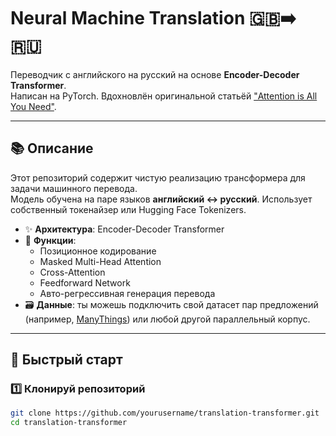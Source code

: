 # Neural Machine Translation 🇬🇧➡️🇷🇺

Переводчик с английского на русский на основе **Encoder-Decoder Transformer**.  
Написан на PyTorch. Вдохновлён оригинальной статьёй ["Attention is All You Need"](https://arxiv.org/abs/1706.03762).

---

## 📚 Описание

Этот репозиторий содержит чистую реализацию трансформера для задачи машинного перевода.  
Модель обучена на паре языков **английский ↔ русский**. Использует собственный токенайзер или Hugging Face Tokenizers.

- ✨ **Архитектура**: Encoder-Decoder Transformer  
- 🔑 **Функции**:
  - Позиционное кодирование
  - Masked Multi-Head Attention
  - Cross-Attention
  - Feedforward Network
  - Авто-регрессивная генерация перевода
- 🗃️ **Данные**: ты можешь подключить свой датасет пар предложений (например, [ManyThings](https://www.manythings.org/anki/)) или любой другой параллельный корпус.

---

## 🚀 Быстрый старт

### 1️⃣ Клонируй репозиторий
```bash
git clone https://github.com/yourusername/translation-transformer.git
cd translation-transformer
